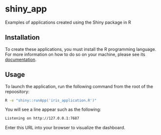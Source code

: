 # shiny_app
Examples of applications created using the Shiny package in R

## Installation
To create these applications, you must install the R programming language. For more information on how to do so on your machine, please see its [documentation](https://www.r-project.org/).

## Usage
To launch the application, run the following command from the root of the repoository:
```bash
R -e "shiny::runApp('iris_application.R')"
```
You will see a line appear such as the following:
```bash
Listening on http://127.0.0.1:7687
```
Enter this URL into your browser to visualize the dashboard.